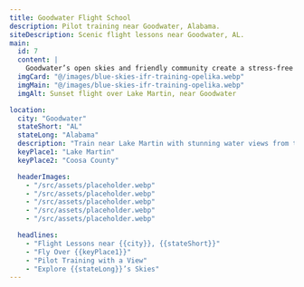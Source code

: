 ```yaml
---
title: Goodwater Flight School
description: Pilot training near Goodwater, Alabama.
siteDescription: Scenic flight lessons near Goodwater, AL.
main:
  id: 7
  content: |
    Goodwater’s open skies and friendly community create a stress-free environment to learn to fly.
  imgCard: "@/images/blue-skies-ifr-training-opelika.webp"
  imgMain: "@/images/blue-skies-ifr-training-opelika.webp"
  imgAlt: Sunset flight over Lake Martin, near Goodwater

location:
  city: "Goodwater"
  stateShort: "AL"
  stateLong: "Alabama"
  description: "Train near Lake Martin with stunning water views from the cockpit."
  keyPlace1: "Lake Martin"
  keyPlace2: "Coosa County"

  headerImages:
    - "/src/assets/placeholder.webp"
    - "/src/assets/placeholder.webp"
    - "/src/assets/placeholder.webp"
    - "/src/assets/placeholder.webp"
    - "/src/assets/placeholder.webp"

  headlines:
    - "Flight Lessons near {{city}}, {{stateShort}}"
    - "Fly Over {{keyPlace1}}"
    - "Pilot Training with a View"
    - "Explore {{stateLong}}’s Skies"
---
```


